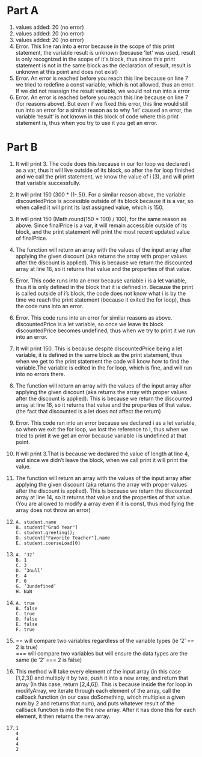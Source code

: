 # Part A
1. values added: 20 (no error)
2. values added: 20 (no error)
3. values added: 20 (no error)
4. Error. This line ran into a error because in the scope of this print statement, the variable result is unknown (because 'let' was used, result is only recognized in the scope of it's block, thus since this print statement is not in the same block as the declaration of result, result is unknown at this point and does not exist)
5. Error. An error is reached before you reach this line because on line 7 we tried to redefine a const variable, which is not allowed, thus an error. If we did not reassign the result variable, we would not run into a error
6. Error. An error is reached before you reach this line because on line 7 (for reasons above). But even if we fixed this error, this line would still run into an error for a similar reason as to why ‘let’ caused an error, the variable ‘result’ is not known in this block of code where this print statement is, thus when you try to use it you get an error.
# Part B
1. It will print 3. The code does this because in our for loop we declared i as a var, thus it will live outside of its block, so after the for loop finished and we call the print statement, we know the value of i (3), and will print that variable successfully. 
2. It will print 150 (300 * (1-.5)). For a similar reason above, the variable discountedPrice is accessible outside of its block because it is a var, so when called it will print its last assigned value, which is 150.
3. It will print 150 (Math.round(150 * 100) / 100), for the same reason as above. Since finalPrice is a var, it will remain accessible outside of its block, and the print statement will print the most recent updated value of finalPrice.
4. The function will return an array with the values of the input array after applying the given discount (aka returns the array with proper values after the discount is applied). This is because we return the discounted array at line 16, so it returns that value and the properties of that value.
5. Error. This code runs into an error because variable i is a let variable, thus it is only defined in the block that it is defined in. Because the print is called outside of i’s block, the code does not know what i is by the time we reach the print statement (because it exited the for loop), thus the code runs into an error.
6. Error. This code runs into an error for similar reasons as above. discountedPrice is a let variable, so once we leave its block discountedPrice becomes undefined, thus when we try to print it we run into an error.
7. It will print 150. This is because despite discountedPrice being a let variable, it is defined in the same block as the print statement, thus when we get to the print statement the code will know how to find the variable.The variable is edited in the for loop, which is fine, and will run into no errors there.
8. The function will return an array with the values of the input array after applying the given discount (aka returns the array with proper values after the discount is applied). This is because we return the discounted array at line 16, so it returns that value and the properties of that value. (the fact that discounted is a let does not affect the return)
9. Error. This code ran into an error because we declared i as a let variable, so when we exit the for loop, we lost the reference to i, thus when we tried to print it we get an error because variable i is undefined at that point.
10. It will print 3.That is because we declared the value of length at line 4, and since we didn’t leave the block, when we call print it will print the value.
11. The function will return an array with the values of the input array after applying the given discount (aka returns the array with proper values after the discount is applied). This is because we return the discounted array at line 14, so it returns that value and the properties of that value. (You are allowed to modify a array even if it is const, thus modifying the array does not throw an error)
12. 	A. student.name
	    B. student["Grad Year"]
	    C. student.greeting();
	    D. student["Favorite Teacher"].name
	    E. student.courseLoad[0]
13.     A. ‘32’
        B. 1
        C. 3
        D. ‘3null’
        E. 4
        F. 0
        G. ‘3undefined’
        H. NaN
14.     A. true
	    B. false
	    C. true
	    D. false
	    E. false
	    F. true
15. == will compare two variables regardless of the variable types (ie ‘2’ == 2 is true)  
    === will compare two variables but will ensure the data types are the same (ie ‘2’ === 2 is false)

17. This method will take every element of the input array (in this case [1,2,3]) and multiply it by two, push it into a new array, and return that array (In this case, return [2,4,6]). This is because inside the for loop in modifyArray, we iterate through each element of the array, call the callback function (in our case doSomething, which multiples a given num by 2 and returns that num), and puts whatever result of the callback function is into the the new array. After it has done this for each element, it then returns the new array.

19.     1
	    4
	    4
	    4
	    2
